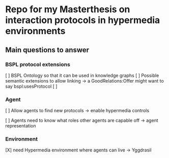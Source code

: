 # Repo for my Masterthesis on interaction protocols in hypermedia environments

## Main questions to answer

### BSPL protocol extensions

[ ] BSPL Ontology so that it can be used in knowledge graphs
[ ] Possible semantic extensions to allow linking -> a GoodRelations:Offer might want to say bspl:usesProtocol
[ ]

### Agent

[ ] Allow agents to find new protocols -> enable hypermedia controls

[ ] Agents need to know what roles other agents are capable off -> agent representation

### Environment

[X] need Hypermedia environment where agents can live -> Yggdrasil
